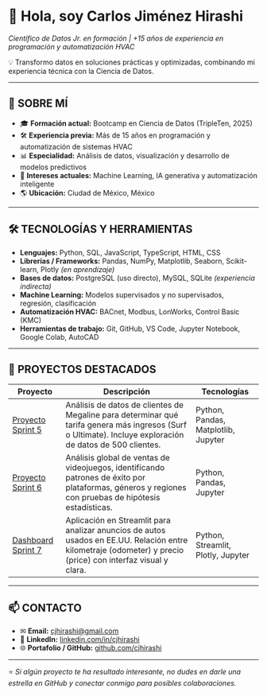 # 👋 Hola, soy Carlos Jiménez Hirashi  
*Científico de Datos Jr. en formación | +15 años de experiencia en programación y automatización HVAC*

💡 Transformo datos en soluciones prácticas y optimizadas, combinando mi experiencia técnica con la Ciencia de Datos.

---

## 🚀 SOBRE MÍ
- 🎓 **Formación actual:** Bootcamp en Ciencia de Datos (TripleTen, 2025)  
- 🛠 **Experiencia previa:** Más de 15 años en programación y automatización de sistemas HVAC  
- 📊 **Especialidad:** Análisis de datos, visualización y desarrollo de modelos predictivos  
- 🤖 **Intereses actuales:** Machine Learning, IA generativa y automatización inteligente  
- 🌎 **Ubicación:** Ciudad de México, México

---

## 🛠 TECNOLOGÍAS Y HERRAMIENTAS
- **Lenguajes:** Python, SQL, JavaScript, TypeScript, HTML, CSS  
- **Librerías / Frameworks:** Pandas, NumPy, Matplotlib, Seaborn, Scikit-learn, Plotly *(en aprendizaje)*  
- **Bases de datos:** PostgreSQL (uso directo), MySQL, SQLite *(experiencia indirecta)*  
- **Machine Learning:** Modelos supervisados y no supervisados, regresión, clasificación  
- **Automatización HVAC:** BACnet, Modbus, LonWorks, Control Basic (KMC)  
- **Herramientas de trabajo:** Git, GitHub, VS Code, Jupyter Notebook, Google Colab, AutoCAD

---

## 📌 PROYECTOS DESTACADOS

| Proyecto | Descripción | Tecnologías |
|----------|-------------|-------------|
| [Proyecto Sprint 5](https://github.com/cjhirashi/proyecto-sprint-5) | Análisis de datos de clientes de Megaline para determinar qué tarifa genera más ingresos (Surf o Ultimate). Incluye exploración de datos de 500 clientes. | Python, Pandas, Matplotlib, Jupyter |
| [Proyecto Sprint 6](https://github.com/cjhirashi/proyecto-sprint-6) | Análisis global de ventas de videojuegos, identificando patrones de éxito por plataformas, géneros y regiones con pruebas de hipótesis estadísticas. | Python, Pandas, Jupyter |
| [Dashboard Sprint 7](https://github.com/cjhirashi/dashboard-sprint-7) | Aplicación en Streamlit para analizar anuncios de autos usados en EE.UU. Relación entre kilometraje (odometer) y precio (price) con interfaz visual y clara. | Python, Streamlit, Plotly, Jupyter |


---

## 📫 CONTACTO
- ✉ **Email:** [cjhirashi@gmail.com](mailto:cjhirashi@gmail.com)  
- 💼 **LinkedIn:** [linkedin.com/in/cjhirashi](https://www.linkedin.com/in/cjhirashi)  
- 🌐 **Portafolio / GitHub:** [github.com/cjhirashi](https://github.com/cjhirashi)

---

⭐ *Si algún proyecto te ha resultado interesante, no dudes en darle una estrella en GitHub y conectar conmigo para posibles colaboraciones.*
